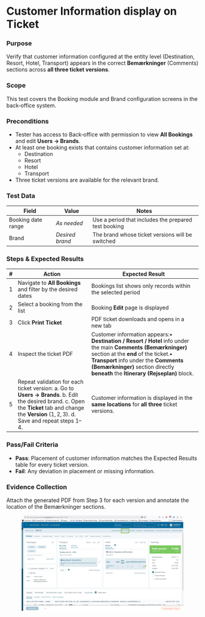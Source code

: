 # Customer Information display on Ticket

### Purpose

Verify that customer information configured at the entity level (Destination, Resort, Hotel, Transport) appears in the correct **Bemærkninger** (Comments) sections across **all three ticket versions**.

### Scope

This test covers the Booking module and Brand configuration screens in the back‑office system.

### Preconditions

* Tester has access to Back‑office with permission to view **All Bookings** and edit **Users → Brands**.
* At least one booking exists that contains customer information set at:
  * Destination
  * Resort
  * Hotel
  * Transport
* Three ticket versions are available for the relevant brand.

### Test Data

| Field              | Value           | Notes                                                |
| ------------------ | --------------- | ---------------------------------------------------- |
| Booking date range | _As needed_     | Use a period that includes the prepared test booking |
| Brand              | _Desired brand_ | The brand whose ticket versions will be switched     |

### Steps & Expected Results

| # | Action                                                                                                                                                                                                | Expected Result                                                                                                                                                                                                                                                                   |
| - | ----------------------------------------------------------------------------------------------------------------------------------------------------------------------------------------------------- | --------------------------------------------------------------------------------------------------------------------------------------------------------------------------------------------------------------------------------------------------------------------------------- |
| 1 | Navigate to **All Bookings** and filter by the desired dates                                                                                                                                          | Bookings list shows only records within the selected period                                                                                                                                                                                                                       |
| 2 | Select a booking from the list                                                                                                                                                                        | Booking **Edit** page is displayed                                                                                                                                                                                                                                                |
| 3 | Click **Print Ticket**                                                                                                                                                                                | PDF ticket downloads and opens in a new tab                                                                                                                                                                                                                                       |
| 4 | Inspect the ticket PDF                                                                                                                                                                                | Customer information appears:• **Destination / Resort / Hotel** info under the main **Comments (Bemærkninger)** section at the **end** of the ticket.• **Transport** info under the **Comments (Bemærkninger)** section directly **beneath** the **Itinerary (Rejseplan)** block. |
| 5 | Repeat validation for each ticket version:  a. Go to **Users → Brands**.  b. Edit the desired brand.  c. Open the **Ticket** tab and change the **Version** (1, 2, 3).  d. Save and repeat steps 1–4. | Customer information is displayed in the **same locations** for **all three** ticket versions.                                                                                                                                                                                    |

### Pass/Fail Criteria

* **Pass**: Placement of customer information matches the Expected Results table for every ticket version.
* **Fail**: Any deviation in placement or missing information.

### Evidence Collection

Attach the generated PDF from Step 3 for each version and annotate the location of the Bemærkninger sections.&#x20;

<figure><img src="../.gitbook/assets/image (1) (1) (1) (1).png" alt=""><figcaption></figcaption></figure>
